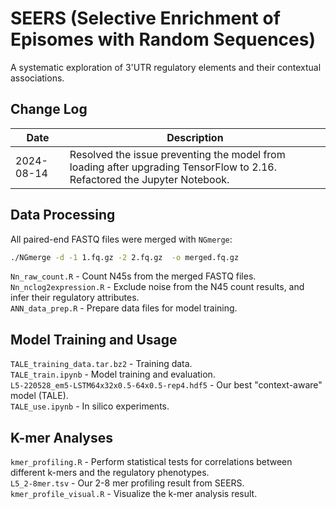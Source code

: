 # SEERS (Selective Enrichment of Episomes with Random Sequences)  
A systematic exploration of 3'UTR regulatory elements and their contextual associations.  

## Change Log
| Date         |  Description                                               |
| ------------ |  ------------------------------------------------------------ |
| 2024-08-14 | Resolved the issue preventing the model from loading after upgrading TensorFlow to 2.16. Refactored the Jupyter Notebook. |


## Data Processing
All paired-end FASTQ files were merged with `NGmerge`:
```sh
./NGmerge -d -1 1.fq.gz -2 2.fq.gz  -o merged.fq.gz
```
`Nn_raw_count.R` - Count N45s from the merged FASTQ files.  
`Nn_nclog2expression.R` - Exclude noise from the N45 count results, and infer their regulatory attributes.  
`ANN_data_prep.R` - Prepare data files for model training.  

## Model Training and Usage
`TALE_training_data.tar.bz2` - Training data.  
`TALE_train.ipynb` - Model training and evaluation.  
`L5-220528_em5-LSTM64x32x0.5-64x0.5-rep4.hdf5` - Our best "context-aware" model (TALE).  
`TALE_use.ipynb` - In silico experiments.  

## K-mer Analyses
`kmer_profiling.R` - Perform statistical tests for correlations between different k-mers and the regulatory phenotypes.  
`L5_2-8mer.tsv` - Our 2-8 mer profiling result from SEERS.  
`kmer_profile_visual.R` - Visualize the k-mer analysis result.  
